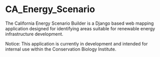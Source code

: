 # CA_Energy_Scenario

The California Energy Scenario Builder is a Django based web mapping application designed for identifying areas suitable for renewable energy infrastructure development.

Notice: This application is currently in development and intended for internal use within the Conservation Biology Institute.
